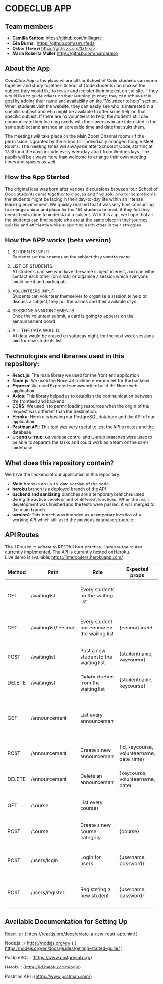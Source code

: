 # CODECLUB APP

## Team members

- **Camilla Santos**:   https://github.com/millagmc
- **Eda Burns**   : https://github.com/smurfeda
- **Gabor Havasi**  https://github.com/Szfinx5
- **Maria Roberta Moller**   https://github.com/maroaraujo

## About the App

CodeClub App is the place where all the School of Code students can come together and study together!
School of Code students can choose the subject they would like to revise and register their interest on the site. If they would like to guide others on their learning journey, they can achieve this goal by adding their name and availability on the “Volunteer to help” section.  
When students visit the website, they can easily see who is interested in a specific subject and who might be available to offer some help on that specific subject. If there are no volunteers to help, the students still can communicate their learning needs with their peers who are interested in the same subject and arrange an agreeable time and date that suits them.

The meetings will take place on the Main Zoom Channel rooms (if the permission is granted by the school) or individually arranged Google Meet Rooms. The meeting times will always be after School of Code, starting at 17:30 and the days include every weekday apart from Wednesdays. The pupils will be always more than welcome to arrange their own meeting times and spaces as well.

## How the App Started

The original idea was born after various discussions between four School of Code students came together to discuss and find solutions to the problems the students might be facing in their day-to-day life within an intense learning environment. We quickly realised that it was very time consuming to arrange a date and place for the 150 students to meet, if they felt they needed extra time to understand a subject.
With this app, we hope that all the students can find people who are at the same place in their journey quickly and efficiently while supporting each other in their struggles.

## How the APP works (beta version)

1. STUDENTS INPUT.  
   Students put their names on the subject they want to recap

2. LIST OF STUDENTS.  
   All students can see who have the same subject interest, and can either contact each other (on slack) or organise a session which everyone could see it and participate.

3. VOLUNTEERS INPUT.  
   Students can volunteer themselves to organise a session to help or discuss a subject, they put the names and their available days.

4. SESSIONS ANNOUNCEMENTS.  
   Once the volunteer submit, a card is going to appears on the announcement board

5. ALL THE DATA WOULD.  
   All data would be erased on saturday night, for the next week sessions and for new students list.

## Technologies and libraries used in this repository:

- **React.js**: The main library we used for the front end application
- **Node.js**: We used the Node.JS runtime environment for the backend
- **Express**: We used Express framwework to build the Node web application
- **Axios**: This library helped us to establish the communication between the frontend and backend
- **CORS**: We used it to permit loading resources when the origin of the request was different than the destination.
- **Heroku**: Heroku is hosting our PostgreSQL database and the API of our application.
- **Postman API**: This tool was very useful to test the API's routes and the database
- **Git and GitHub**: Git version control and GitHub branches were used to be able to separate the tasks and could work as a team on the same codebase.

## What does this repository contain?

We have the backend of our application in this repository.

- **Main** branh is an up-to-date version of the code.
- **heroku** branch is a deployed branch of the API
- **backend and sanitizing** branches are a temporary branches used during the active development of different fonctions. When the main development was finished and the tests were passed, it was merged to the main branch.
- **version1**: This branch was intended as a temporary location of a working API which still used the previous database structure.

## API Routes

The APIs aim to adhere to RESTful best practice. Here are the routes currently implemented. The API is currently hosted on Heroku.  
Live demo is available: https://intercoders.herokuapp.com/

| Method | Path                  | Role                                         | Expected props                             | Response                                                                         |
| ------ | --------------------- | -------------------------------------------- | ------------------------------------------ | -------------------------------------------------------------------------------- |
| GET    | /waitinglist          | Every students on the waiting list           |                                            | {success: boolean, payload: [{id, studentname, keycourse}]}                      |
| GET    | /waitinglist/'course' | Every student per course on the waiting list | {course} as :id                            | {success: boolean, payload: [{id, studentname, course}]}                         |
| POST   | /waitinglist          | Post a new student to the waiting list       | {studentname, keycourse}                   | {success: boolean, payload: string}                                              |
| DELETE | /waitinglist          | Delete student from the waiting list         | {studentname, keycourse}                   | {success: boolean, payload: string}                                              |
| GET    | /announcement         | List every announcement                      |                                            | {success: boolean, payload: [{index, id, keycourse, volunteername, date, time}]} |
| POST   | /announcement         | Create a new announcement                    | {id, keycourse, volunteername, date, time} | {success: boolean, payload: string}                                              |
| DELETE | /announcement         | Delete an announcement                       | {keycourse, volunteername, date}           | {success: boolean, payload: string}                                              |
| GET    | /course               | List every courses                           |                                            | {success: boolean, payload: [{id, course}]}                                      |
| POST   | /course               | Create a new course category                 | {course}                                   | {success: boolean, payload: string}                                              |
| POST   | /users/login          | Login for users                              | {username, pqssword}                       | {success: boolean, payload: [{id, username, course}]}                            |
| POST   | /users/register       | Registering a new student                    | {username, password}                       | {success: boolean, payload: [{id, username, course}]}                            |

## Available Documentation for Setting Up

React.js : ( https://reactjs.org/docs/create-a-new-react-app.html )

Node.js : ( https://nodejs.org/en/ )
( https://nodejs.org/en/docs/guides/getting-started-guide/ )

PostgreSQL : (https://www.postgresql.org/)

Heroku : (https://id.heroku.com/login)

Postman API : (https://www.postman.com/)
